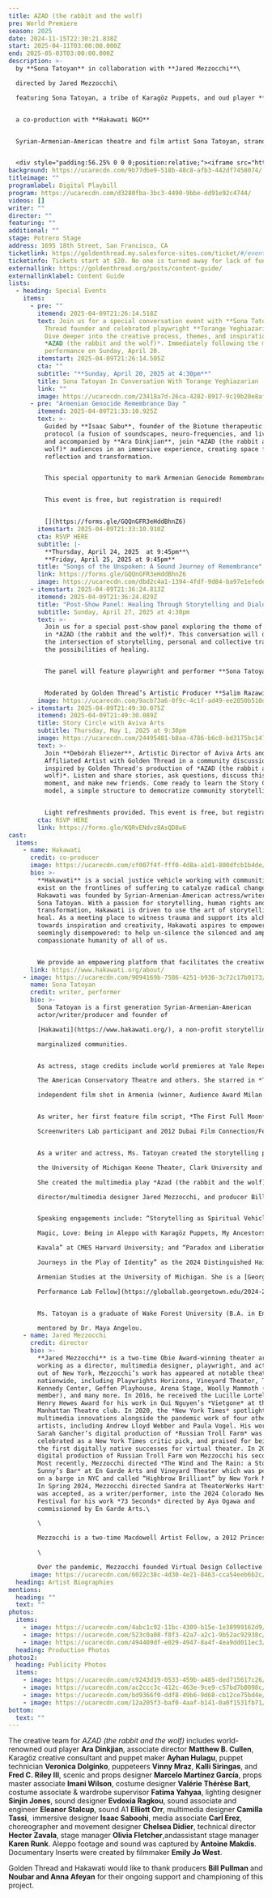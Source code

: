 ```yaml
---
title: AZAD (the rabbit and the wolf)
pre: World Premiere
season: 2025
date: 2024-11-15T22:30:21.838Z
start: 2025-04-11T03:00:00.000Z
end: 2025-05-03T03:00:00.000Z
description: >-
  by **Sona Tatoyan** in collaboration with **Jared Mezzocchi**\

  directed by Jared Mezzocchi\

  featuring Sona Tatoyan, a tribe of Karagöz Puppets, and oud player **Ara Dinkjian**


  a﻿ co-production with **Hakawati NGO**


  Syrian-Armenian-American theatre and film artist Sona Tatoyan, stranded in her family’s abandoned Aleppo home during the Syrian war, discovers her great-great-grandfather’s handmade Karagöz shadow puppets, salvaged from the Armenian Genocide. Guided by the storyteller Scherazad, the puppets unveil bawdy, hilarious, and haunting tales that transport Sona through an intergenerational, psychedelic journey, alchemizing a radiant truth: stories, when reimagined, possess the power to transmute trauma to healing.


  <div style="padding:56.25% 0 0 0;position:relative;"><iframe src="https://player.vimeo.com/video/810982826?badge=0&amp;autopause=0&amp;player_id=0&amp;app_id=58479" frameborder="0" allow="autoplay; fullscreen; picture-in-picture; clipboard-write; encrypted-media" style="position:absolute;top:0;left:0;width:100%;height:100%;" title="AZAD Trailer"></iframe></div><script src="https://player.vimeo.com/api/player.js"></script>
background: https://ucarecdn.com/9b77dbe9-518b-48c8-afb3-442df7458074/
titleimage: ""
programlabel: Digital Playbill
program: https://ucarecdn.com/d3280fba-3bc3-4490-9bbe-dd91e92c4744/
videos: []
writer: ""
director: ""
featuring: ""
additional: ""
stage: Potrero Stage
address: 1695 18th Street, San Francisco, CA
ticketlink: https://goldenthread.my.salesforce-sites.com/ticket/#/events/a0SRh000006rev7MAA
ticketinfo: Tickets start at $20. No one is turned away for lack of funds.
externallink: https://goldenthread.org/posts/content-guide/
externallinklabel: Content Guide
lists:
  - heading: Special Events
    items:
      - pre: ""
        itemend: 2025-04-09T21:26:14.518Z
        text: Join us for a special conversation event with **Sona Tatoyan** and Golden
          Thread founder and celebrated playwright **Torange Yeghiazarian**.
          Dive deeper into the creative process, themes, and inspirations behind
          *AZAD (the rabbit and the wolf)*. Immediately following the matinee
          performance on Sunday, April 20.
        itemstart: 2025-04-09T21:26:14.505Z
        cta: ""
        subtitle: "**Sunday, April 20, 2025 at 4:30pm**"
        title: Sona Tatoyan In Conversation With Torange Yeghiazarian
        link: ""
        image: https://ucarecdn.com/23418a7d-26ca-4282-8917-9c19b20e8af8/
      - pre: "Armenian Genocide Remembrance Day "
        itemend: 2025-04-09T21:33:10.925Z
        text: >-
          Guided by **Isaac Sabu**, founder of the Biotune therapeutic music
          protocol (a fusion of soundscapes, neuro-frequencies, and live duduk),
          and accompanied by **Ara Dinkjian**, join *AZAD (t﻿he rabbit and the
          wolf)* audiences in an immersive experience, creating space for
          reflection and transformation. 


          This special opportunity to mark Armenian Genocide Remembrance Day provides an opportunity for audiences to alchemize their stories into something meaningful, witnessed, and transformative. Includes a 20-minute facilitated sharing circle, open dialogue, and option to contribute anonymous reflections to a communal wall. 


          This event is free, but registration is required! 


          [](https://forms.gle/GQQnGFR3eHddBhnZ6)
        itemstart: 2025-04-09T21:33:10.910Z
        cta: RSVP HERE
        subtitle: |-
          **Thursday, April 24, 2025  at 9:45pm**\
          **Friday, April 25, 2025 at 9:45pm**
        title: "Songs of the Unspoken: A Sound Journey of Remembrance"
        link: https://forms.gle/GQQnGFR3eHddBhnZ6
        image: https://ucarecdn.com/dbd2c4a1-1394-4fdf-9d84-ba97e1efede7/
      - itemstart: 2025-04-09T21:36:24.813Z
        itemend: 2025-04-09T21:36:24.829Z
        title: "Post-Show Panel: Healing Through Storytelling and Dialogue"
        subtitle: Sunday, April 27, 2025 at 4:30pm
        text: >-
          Join us for a special post-show panel exploring the theme of healing
          in *AZAD (the rabbit and the wolf)*. This conversation will delve into
          the intersection of storytelling, personal and collective trauma, and
          the possibilities of healing.


          The panel will feature playwright and performer **Sona Tatoyan**, psychotherapist **Laura Farha** from Wayfinder: Online Therapy for Expats, Immigrants, and Third Culture Grownups, and mindful self-compassion teacher **Ojig Yeretsian** and **Burcu Tung** of the Armenian-Turkish dialogue group, who bring vital perspectives on reconciliation and cross-cultural healing.


          Moderated by Golden Thread’s Artistic Producer **Salim Razawi**, the discussion will take place immediately following the matinee performance on Sunday, April 27.
        image: https://ucarecdn.com/9acb73a6-0f9c-4c1f-ad49-ee2050b510dd/
      - itemstart: 2025-04-09T21:49:30.075Z
        itemend: 2025-04-09T21:49:30.089Z
        title: Story Circle with Aviva Arts
        subtitle: Thursday, May 1, 2025 at 9:30pm
        image: https://ucarecdn.com/24495481-b8aa-4786-b6c0-bd3175bc1472/
        text: >-
          Join **Debórah Eliezer**, Artistic Director of Aviva Arts and
          Affiliated Artist with Golden Thread in a community discussion
          inspired by Golden Thread's production of *AZAD (the rabbit and the
          wolf)*. Listen and share stories, ask questions, discuss this current
          moment, and make new friends. Come ready to learn the Story Circle
          model, a simple structure to democratize community storytelling.


          Light refreshments provided. This event is free, but registration is required! [](https://forms.gle/KQRvENdvz8AsQD8w6)
        cta: RSVP HERE
        link: https://forms.gle/KQRvENdvz8AsQD8w6
cast:
  items:
    - name: Hakawati
      credit: co-producer
      image: https://ucarecdn.com/cf007f4f-fff0-4d8a-a1d1-800dfcb1b4de/
      bio: >-
        **Hakawati** is a social justice vehicle working with communities that
        exist on the frontlines of suffering to catalyze radical change.
        Hakawati was founded by Syrian-Armenian-American actress/writer/producer
        Sona Tatoyan. With a passion for storytelling, human rights and
        transformation, Hakawati is driven to use the art of storytelling to
        heal. As a meeting place to witness trauma and support its alchemy
        towards inspiration and creativity, Hakawati aspires to empower the
        seemingly disempowered: to help un-silence the silenced and amplify the
        compassionate humanity of all of us.


        We provide an empowering platform that facilitates the creative talent of refugees and marginalized people through development labs in film, theater, and other storytelling modalities, along with creating indigenous theater and film productions. Hakawati works with, and employs people from within these local communities whenever possible – to tell stories by people from the places and spaces where the story originates. We work to preserve cultures under threat, mentor artists in frontline communities, and support refugee storytelling within displaced communities.
      link: https://www.hakawati.org/about/
    - image: https://ucarecdn.com/9094169b-7586-4251-b936-3c72c17b0173/
      name: Sona Tatoyan
      credit: writer, performer
      bio: >-
        Sona Tatoyan is a first generation Syrian-Armenian-American
        actor/writer/producer and founder of

        [Hakawati](https://www.hakawati.org/), a non-profit storytelling vehicle focusing on elevating the voices of frontline and

        marginalized communities.


        As actress, stage credits include world premieres at Yale Repertory Theatre, The Goodman Theatre,

        The American Conservatory Theatre and others. She starred in *The Journey*, the first American

        independent film shot in Armenia (winner, Audience Award Milan Film Festival, 2002).


        As writer, her first feature film script, *The First Full Moon*, was a 2011 Sundance/RAWI

        Screenwriters Lab participant and 2012 Dubai Film Connection/Festival Project.


        As a writer and actress, Ms. Tatoyan created the storytelling piece *[Azad](https://www.dailynews.com/2022/04/19/she-searched-for-her-familys-century-old-legacy-in-war-torn-syria-inside-an-old-trunk-she-found-it/)*, performing most recently at

        the University of Michigan Keene Theater, Clark University and at the Pergamon Museum in Berlin.

        She created the multimedia play *Azad (the rabbit and the wolf)* with two time Obie Award winning

        director/multimedia designer Jared Mezzocchi, and producer Bill Pullman. Development residencies: the Vineyard theater in NYC, inaugural [University of Connecticut Global Affairs Digital Media residency](https://filmfestival.humanrights.uconn.edu/2023-festival/azad/) May 2023, [Harvard Artlab](https://artlab.harvard.edu/calendar_event/sona-tatoyan-azad-storytelling/) September 2023 and [Wake Forest University Character and Leadership](https://iac.wfu.edu/2023/12/azad-by-sona-tatoyan/) February 2024.


        Speaking engagements include: “Storytelling as Spiritual Vehicle: A response to the Armenian Genocide and Syrian Refugee Crisis” at The Brandenburger Gate Foundation, Berlin; “Trauma,

        Magic, Love: Being in Aleppo with Karagöz Puppets, My Ancestors and the Spirit of Osman

        Kavala” at CMES Harvard University; and “Paradox and Liberation: Bones, Puppets, and Psychdelic

        Journeys in the Play of Identity” as the 2024 Distinguished Haidostian Lecture at the Center for

        Armenian Studies at the University of Michigan. She is a [Georgetown Global Politics and

        Performance Lab Fellow](https://globallab.georgetown.edu/2024-26-global-fellows-cohort/?mc_cid=a6b99e2321&mc_eid=47a2a24f6b), 2024-26.


        Ms. Tatoyan is a graduate of Wake Forest University (B.A. in English/Theater), where she was

        mentored by Dr. Maya Angelou.
    - name: Jared Mezzocchi
      credit: director
      bio: >-
        **Jared Mezzocchi** is a two-time Obie Award-winning theater artist,
        working as a director, multimedia designer, playwright, and actor. Based
        out of New York, Mezzocchi’s work has appeared at notable theaters
        nationwide, including Playwrights Horizons, Vineyard Theater, The
        Kennedy Center, Geffen Playhouse, Arena Stage, Woolly Mammoth (company
        member), and many more. In 2016, he received the Lucille Lortel and
        Henry Hewes Award for his work in Qui Nguyen’s *Vietgone* at the
        Manhattan Theatre club. In 2020, the *New York Times* spotlighted his
        multimedia innovations alongside the pandemic work of four other theater
        artists, including Andrew Lloyd Webber and Paula Vogel. His work on
        Sarah Gancher’s digital production of *Russian Troll Farm* was also
        celebrated as a New York Times critic pick, and praised for being one of
        the first digitally native successes for virtual theater. In 2023, this
        digital production of Russian Troll Farm won Mezzocchi his second Obie.
        Most recently, Mezzocchi directed *The Wind and The Rain: a Story about
        Sunny’s Bar* at En Garde Arts and Vineyard Theater which was performed
        on a barge in NYC and called “Highbrow Brilliant” by New York Magazine.
        In Spring 2024, Mezzocchi directed Sandra at TheaterWorks Hartford and
        was accepted, as a writer/performer, into the 2024 Colorado New Play
        Festival for his work *73 Seconds* directed by Aya Ogawa and
        commissioned by En Garde Arts.\

        \

        Mezzocchi is a two-time Macdowell Artist Fellow, a 2012 Princess Grace Award winner, and recently celebrated his retirement at The University of Maryland, where he taught in the MFA Design program for the projection and multimedia track, a curriculum he created in 2012.\

        \

        Over the pandemic, Mezzocchi founded Virtual Design Collective (VIDCO), which has aided in the development of over 50 new digital works over the 18 months of quarantine. This year, he is finishing his book, *A Multimedia Designer’s Method to Theatrical Storytelling*, which will be published through Routledge. Mezzocchi has a BA in theater and film from Fairfield University, and an MFA in performance and interactive media arts from Brooklyn College.
      image: https://ucarecdn.com/6022c38c-4d30-4e21-8463-cca54eeb6b2c/-/crop/682x937/194,413/-/preview/
  heading: Artist Biographies
mentions:
  heading: ""
  text: ""
photos:
  items:
    - image: https://ucarecdn.com/4abc1c92-11bc-4309-b15e-1e38999162d9/
    - image: https://ucarecdn.com/523c0a08-f8f3-42a7-a2c1-9b52ac92938c/
    - image: https://ucarecdn.com/494409df-e029-4947-8a4f-4ea9dd011ec3/
  heading: Production Photos
photos2:
  heading: Publicity Photos
  items:
    - image: https://ucarecdn.com/c9243d19-0533-459b-a485-ded715617c26/
    - image: https://ucarecdn.com/ac2ccc3c-412c-463e-9ce9-c57bd7b0098c/
    - image: https://ucarecdn.com/bd9366f0-ddf8-49b6-9d68-cb12ce75bd4e/
    - image: https://ucarecdn.com/12a205f3-baf0-4aaf-b141-0a0f1531fb71/
bottom:
  text: ""
---
```

The creative team for *AZAD (the rabbit and the wolf)* includes world-renowned oud player **Ara Dinkjian**, a﻿ssociate director **Matthew B. Cullen**, Karagöz creative consultant and puppet maker **Ayhan Hulagu**, p﻿uppet technician **Veronica Dolginko**, puppeteers **Vinny Mraz**, **Kalli Siringas**, and **Fred C. Riley III**,  scenic a﻿nd props designer **Marcelo Martínez García**, props master associate **Imani Wilson**, costume designer **Valérie Thérèse Bart**, c﻿ostume associate & wardrobe supervisor **Fatima Yahyaa**, lighting designer **Sinjin Jones**, sound designer **Evdoxia Ragkou**, s﻿ound associate and engineer **Eleanor Stalcup**, sound A﻿1 **Elliott Orr**, multimedia designer **Camilla Tassi**,  immersive designer **Isaac Saboohi**, m﻿edia associate **Carl Erez**, choreographer and movement designer **Chelsea Didier**, t﻿echnical director **Hector Zavala**, stage manager **Olivia Fletcher**,anda﻿ssistant stage manager **Karen Runk**. Aleppo footage and sound was captured by **Antoine Makdis**. Documentary Inserts were created by filmmaker **Emily Jo West**. 

Golden Thread and Hakawati would like to thank producers **Bill Pullman** and **Noubar and Anna Afeyan** for their ongoing support and championing of this project.